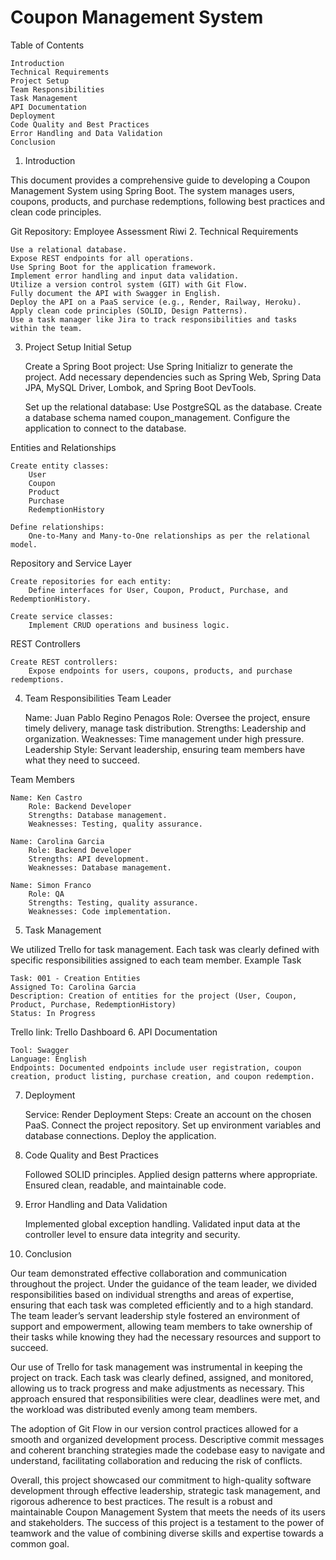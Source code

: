 <h1> Coupon Management System </h1>
Table of Contents

    Introduction
    Technical Requirements
    Project Setup
    Team Responsibilities
    Task Management
    API Documentation
    Deployment
    Code Quality and Best Practices
    Error Handling and Data Validation
    Conclusion

1. Introduction

This document provides a comprehensive guide to developing a Coupon Management System using Spring Boot. The system manages users, coupons, products, and purchase redemptions, following best practices and clean code principles.

Git Repository: Employee Assessment Riwi
2. Technical Requirements

    Use a relational database.
    Expose REST endpoints for all operations.
    Use Spring Boot for the application framework.
    Implement error handling and input data validation.
    Utilize a version control system (GIT) with Git Flow.
    Fully document the API with Swagger in English.
    Deploy the API on a PaaS service (e.g., Render, Railway, Heroku).
    Apply clean code principles (SOLID, Design Patterns).
    Use a task manager like Jira to track responsibilities and tasks within the team.

3. Project Setup
Initial Setup

    Create a Spring Boot project:
        Use Spring Initializr to generate the project.
        Add necessary dependencies such as Spring Web, Spring Data JPA, MySQL Driver, Lombok, and Spring Boot DevTools.

    Set up the relational database:
        Use PostgreSQL as the database.
        Create a database schema named coupon_management.
        Configure the application to connect to the database.

Entities and Relationships

    Create entity classes:
        User
        Coupon
        Product
        Purchase
        RedemptionHistory

    Define relationships:
        One-to-Many and Many-to-One relationships as per the relational model.

Repository and Service Layer

    Create repositories for each entity:
        Define interfaces for User, Coupon, Product, Purchase, and RedemptionHistory.

    Create service classes:
        Implement CRUD operations and business logic.

REST Controllers

    Create REST controllers:
        Expose endpoints for users, coupons, products, and purchase redemptions.

4. Team Responsibilities
Team Leader

    Name: Juan Pablo Regino Penagos
    Role: Oversee the project, ensure timely delivery, manage task distribution.
    Strengths: Leadership and organization.
    Weaknesses: Time management under high pressure.
    Leadership Style: Servant leadership, ensuring team members have what they need to succeed.

Team Members

    Name: Ken Castro
        Role: Backend Developer
        Strengths: Database management.
        Weaknesses: Testing, quality assurance.

    Name: Carolina Garcia
        Role: Backend Developer
        Strengths: API development.
        Weaknesses: Database management.

    Name: Simon Franco
        Role: QA
        Strengths: Testing, quality assurance.
        Weaknesses: Code implementation.

5. Task Management

We utilized Trello for task management. Each task was clearly defined with specific responsibilities assigned to each team member.
Example Task

    Task: 001 - Creation Entities
    Assigned To: Carolina Garcia
    Description: Creation of entities for the project (User, Coupon, Product, Purchase, RedemptionHistory)
    Status: In Progress

Trello link: Trello Dashboard
6. API Documentation

    Tool: Swagger
    Language: English
    Endpoints: Documented endpoints include user registration, coupon creation, product listing, purchase creation, and coupon redemption.

7. Deployment

    Service: Render
    Deployment Steps:
        Create an account on the chosen PaaS.
        Connect the project repository.
        Set up environment variables and database connections.
        Deploy the application.

8. Code Quality and Best Practices

    Followed SOLID principles.
    Applied design patterns where appropriate.
    Ensured clean, readable, and maintainable code.

9. Error Handling and Data Validation

    Implemented global exception handling.
    Validated input data at the controller level to ensure data integrity and security.

10. Conclusion

Our team demonstrated effective collaboration and communication throughout the project. Under the guidance of the team leader, we divided responsibilities based on individual strengths and areas of expertise, ensuring that each task was completed efficiently and to a high standard. The team leader’s servant leadership style fostered an environment of support and empowerment, allowing team members to take ownership of their tasks while knowing they had the necessary resources and support to succeed.

Our use of Trello for task management was instrumental in keeping the project on track. Each task was clearly defined, assigned, and monitored, allowing us to track progress and make adjustments as necessary. This approach ensured that responsibilities were clear, deadlines were met, and the workload was distributed evenly among team members.

The adoption of Git Flow in our version control practices allowed for a smooth and organized development process. Descriptive commit messages and coherent branching strategies made the codebase easy to navigate and understand, facilitating collaboration and reducing the risk of conflicts.

Overall, this project showcased our commitment to high-quality software development through effective leadership, strategic task management, and rigorous adherence to best practices. The result is a robust and maintainable Coupon Management System that meets the needs of its users and stakeholders. The success of this project is a testament to the power of teamwork and the value of combining diverse skills and expertise towards a common goal.

